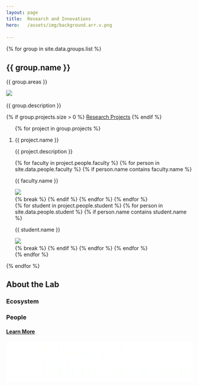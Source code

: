 ```yaml
---
layout: page
title:  Research and Innovations
hero:   /assets/img/background.arr.v.png

---
```

<div class="container research">
    {% for group in site.data.groups.list %}
        <div class="row" id="group_{{ group.name | remove:" "}}">
            <div class="col-md-6 left">
                <h2>{{ group.name }}</h2>
                <p>{{ group.areas }}</p>
                <img src="/assets/img/{{ group.banner }}">
            </div>
            <div class="col-md-offset-1 col-md-5 right">
                <p>{{ group.description }}</p>
                {% if group.projects.size > 0 %}
                    <a href="javascript:void(0)" onclick='$("#{{ group.name | remove:" "}}").slideToggle();'>Research Projects</a>
                {% endif %}
                <ol class="projects" id="{{ group.name | remove:" "}}">
                    {% for project in group.projects %}
                        <li class="project_showcase">
                            <p class="project_name">{{ project.name }}</p>
                            <p class="project_description">{{ project.description }}</p>
                            <div class="project_faculty">
                                {% for faculty in project.people.faculty %}
                                    {% for person in site.data.people.faculty %}
                                        {% if person.name contains faculty.name %}
                                            <div class="person">
                                                <p class="name">{{ faculty.name }}</p>
                                                <img src="{{ person.img }}">
                                            </div>
                                            {% break %}
                                        {% endif %}
                                    {% endfor %}
                                {% endfor %}
                            </div>
                            <div class="project_student">
                                {% for student in project.people.student %}
                                    {% for person in site.data.people.student %}
                                        {% if person.name contains student.name %}
                                            <div class="person">
                                                <p class="name">{{ student.name }}</p>
                                                <img src="{{ person.img }}">
                                            </div>
                                            {% break %}
                                        {% endif %}
                                    {% endfor %}
                                {% endfor %}
                            </div>
                        </li>
                    {% endfor %}
                </ol>
            </div>
        </div>
    {% endfor %}
</div>

<div class="fluid-hero" id="opportunities">
    <div class="row">
        <div class="col-xs-6">
            <div class="center vertical">
                <h2>About the Lab</h2>
                <h3>Ecosystem</h3>
                <h3>People</h3>
                <h4><a href="/about/">Learn More</a></h4>
            </div>
        </div>
        <div class="col-xs-6">
            <div class="center vertical">
                <img src="/assets/img/logo.foot.png">
            </div>
        </div>
    </div>
</div>
